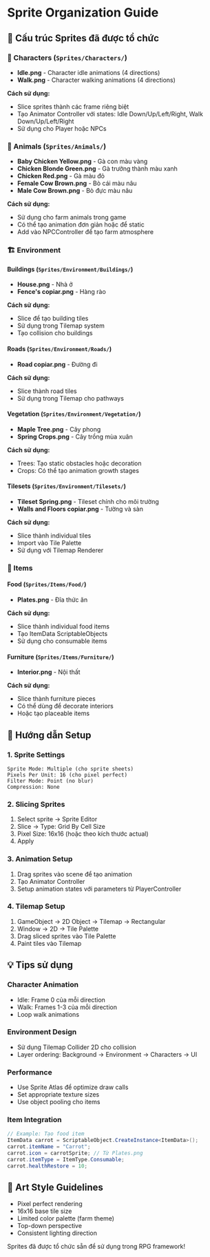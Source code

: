 # Sprite Organization Guide

## 📁 Cấu trúc Sprites đã được tổ chức

### 🧑 Characters (`Sprites/Characters/`)
- **Idle.png** - Character idle animations (4 directions)
- **Walk.png** - Character walking animations (4 directions)

**Cách sử dụng:**
- Slice sprites thành các frame riêng biệt
- Tạo Animator Controller với states: Idle Down/Up/Left/Right, Walk Down/Up/Left/Right
- Sử dụng cho Player hoặc NPCs

### 🐄 Animals (`Sprites/Animals/`)
- **Baby Chicken Yellow.png** - Gà con màu vàng
- **Chicken Blonde Green.png** - Gà trưởng thành màu xanh
- **Chicken Red.png** - Gà màu đỏ
- **Female Cow Brown.png** - Bò cái màu nâu
- **Male Cow Brown.png** - Bò đực màu nâu

**Cách sử dụng:**
- Sử dụng cho farm animals trong game
- Có thể tạo animation đơn giản hoặc để static
- Add vào NPCController để tạo farm atmosphere

### 🏗️ Environment

#### Buildings (`Sprites/Environment/Buildings/`)
- **House.png** - Nhà ở
- **Fence's copiar.png** - Hàng rào

**Cách sử dụng:**
- Slice để tạo building tiles
- Sử dụng trong Tilemap system
- Tạo collision cho buildings

#### Roads (`Sprites/Environment/Roads/`)
- **Road copiar.png** - Đường đi

**Cách sử dụng:**
- Slice thành road tiles
- Sử dụng trong Tilemap cho pathways

#### Vegetation (`Sprites/Environment/Vegetation/`)
- **Maple Tree.png** - Cây phong
- **Spring Crops.png** - Cây trồng mùa xuân

**Cách sử dụng:**
- Trees: Tạo static obstacles hoặc decoration
- Crops: Có thể tạo animation growth stages

#### Tilesets (`Sprites/Environment/Tilesets/`)
- **Tileset Spring.png** - Tileset chính cho môi trường
- **Walls and Floors copiar.png** - Tường và sàn

**Cách sử dụng:**
- Slice thành individual tiles
- Import vào Tile Palette
- Sử dụng với Tilemap Renderer

### 🎒 Items

#### Food (`Sprites/Items/Food/`)
- **Plates.png** - Đĩa thức ăn

**Cách sử dụng:**
- Slice thành individual food items
- Tạo ItemData ScriptableObjects
- Sử dụng cho consumable items

#### Furniture (`Sprites/Items/Furniture/`)
- **Interior.png** - Nội thất

**Cách sử dụng:**
- Slice thành furniture pieces
- Có thể dùng để decorate interiors
- Hoặc tạo placeable items

## 🔧 Hướng dẫn Setup

### 1. Sprite Settings
```
Sprite Mode: Multiple (cho sprite sheets)
Pixels Per Unit: 16 (cho pixel perfect)
Filter Mode: Point (no blur)
Compression: None
```

### 2. Slicing Sprites
1. Select sprite → Sprite Editor
2. Slice → Type: Grid By Cell Size
3. Pixel Size: 16x16 (hoặc theo kích thước actual)
4. Apply

### 3. Animation Setup
1. Drag sprites vào scene để tạo animation
2. Tạo Animator Controller
3. Setup animation states với parameters từ PlayerController

### 4. Tilemap Setup
1. GameObject → 2D Object → Tilemap → Rectangular
2. Window → 2D → Tile Palette
3. Drag sliced sprites vào Tile Palette
4. Paint tiles vào Tilemap

## 💡 Tips sử dụng

### Character Animation
- Idle: Frame 0 của mỗi direction
- Walk: Frames 1-3 của mỗi direction
- Loop walk animations

### Environment Design
- Sử dụng Tilemap Collider 2D cho collision
- Layer ordering: Background → Environment → Characters → UI

### Performance
- Use Sprite Atlas để optimize draw calls
- Set appropriate texture sizes
- Use object pooling cho items

### Item Integration
```csharp
// Example: Tạo food item
ItemData carrot = ScriptableObject.CreateInstance<ItemData>();
carrot.itemName = "Carrot";
carrot.icon = carrotSprite; // Từ Plates.png
carrot.itemType = ItemType.Consumable;
carrot.healthRestore = 10;
```

## 🎨 Art Style Guidelines
- Pixel perfect rendering
- 16x16 base tile size
- Limited color palette (farm theme)
- Top-down perspective
- Consistent lighting direction

Sprites đã được tổ chức sẵn để sử dụng trong RPG framework!
